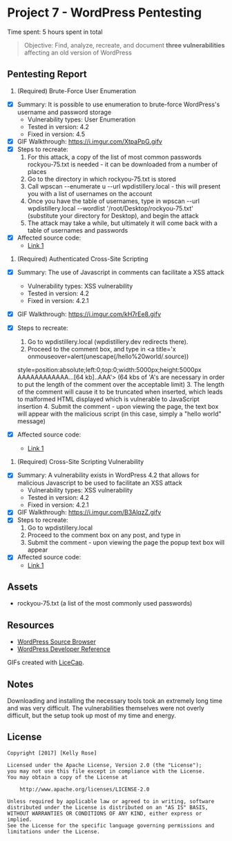 # Project 7 - WordPress Pentesting

Time spent: 5 hours spent in total

> Objective: Find, analyze, recreate, and document **three vulnerabilities** affecting an old version of WordPress

## Pentesting Report

1. (Required) Brute-Force User Enumeration
  - [X] Summary: It is possible to use enumeration to brute-force WordPress's username and password storage
    - Vulnerability types: User Enumeration
    - Tested in version: 4.2
    - Fixed in version: 4.5
  - [X] GIF Walkthrough: https://i.imgur.com/XtpaPpG.gifv
  - [X] Steps to recreate: 
	1. For this attack, a copy of the list of most common passwords rockyou-75.txt is needed - it can be downloaded from a number of places
	2. Go to the directory in which rockyou-75.txt is stored
	3. Call wpscan --enumerate u --url wpdistillery.local - this will present you with a list of usernames on the account
	4. Once you have the table of usernames, type in wpscan --url wpdistillery.local --wordlist '/root/Desktop/rockyou-75.txt' (substitute your directory for Desktop), and begin the attack
	5. The attack may take a while, but ultimately it will come back with a table of usernames and passwords 
  - [X] Affected source code:
    - [Link 1](https://core.trac.wordpress.org/browser/tags/version/src/source_file.php)
1. (Required) Authenticated Cross-Site Scripting
  - [X] Summary: The use of Javascript in comments can facilitate a XSS attack
    - Vulnerability types: XSS vulnerability
    - Tested in version: 4.2
    - Fixed in version: 4.2.1
  - [X] GIF Walkthrough: https://i.imgur.com/kH7rEe8.gifv
  - [X] Steps to recreate: 
	1. Go to wpdistillery.local (wpdistillery.dev redirects there).
	2. Proceed to the comment box, and type in <a title='x onmouseover=alert(unescape(/hello%20world/.source))
	
	style=position:absolute;left:0;top:0;width:5000px;height:5000px  AAAAAAAAAAAA...[64 kb]..AAA'></a> (64 kbs of 'A's are necessary in order to put the length of the comment over the acceptable limit)
	3. The length of the comment will cause it to be truncated when inserted, which leads to malformed HTML displayed which is vulnerable to JavaScript insertion
	4. Submit the comment - upon viewing the page, the text box will appear with the malicious script (in this case, simply a "hello world" message)
  - [X] Affected source code:
    - [Link 1](https://core.trac.wordpress.org/browser/tags/version/src/source_file.php)
1. (Required) Cross-Site Scripting Vulnerability
  - [X] Summary: A vulnerability exists in WordPress 4.2 that allows for malicious Javascript to be used to facilitate an XSS attack
    - Vulnerability types: XSS vulnerability
    - Tested in version: 4.2
    - Fixed in version: 4.2.1
  - [X] GIF Walkthrough: https://i.imgur.com/B3AlqzZ.gifv
  - [X] Steps to recreate: 
	1. Go to wpdistillery.local
	2. Proceed to the comment box on any post, and type in <script>alert('XSS')</script>
	3. Submit the comment - upon viewing the page the popup text box will appear
  - [X] Affected source code:
    - [Link 1](https://core.trac.wordpress.org/browser/tags/version/src/source_file.php)
 

## Assets

- rockyou-75.txt  (a list of the most commonly used passwords)

## Resources

- [WordPress Source Browser](https://core.trac.wordpress.org/browser/)
- [WordPress Developer Reference](https://developer.wordpress.org/reference/)

GIFs created with [LiceCap](http://www.cockos.com/licecap/).

## Notes

Downloading and installing the necessary tools took an extremely long time and was very difficult. The vulnerabilities themselves were not overly difficult, but the setup took up most of my time and energy.

## License

    Copyright [2017] [Kelly Rose]

    Licensed under the Apache License, Version 2.0 (the "License");
    you may not use this file except in compliance with the License.
    You may obtain a copy of the License at

        http://www.apache.org/licenses/LICENSE-2.0

    Unless required by applicable law or agreed to in writing, software
    distributed under the License is distributed on an "AS IS" BASIS,
    WITHOUT WARRANTIES OR CONDITIONS OF ANY KIND, either express or implied.
    See the License for the specific language governing permissions and
    limitations under the License.
